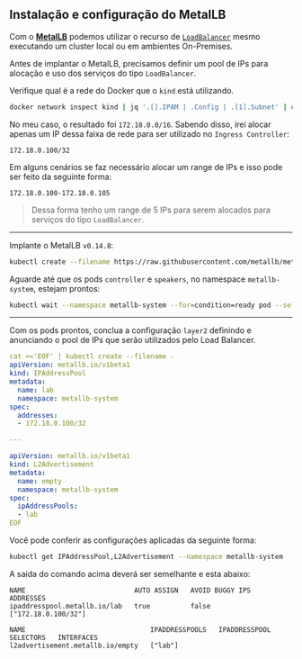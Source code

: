 ## Instalação e configuração do MetalLB

Com o [**MetalLB**](https://metallb.universe.tf/) podemos utilizar o recurso de [`LoadBalancer`](https://kubernetes.io/docs/concepts/services-networking/ingress/#load-balancing) mesmo executando um cluster local ou em ambientes On-Premises.

Antes de implantar o MetalLB, precisamos definir um pool de IPs para alocação e uso dos serviços do tipo `LoadBalancer`.

Verifique qual é a rede do Docker que o `kind` está utilizando.

```bash
docker network inspect kind | jq '.[].IPAM | .Config | .[1].Subnet' | cut -d \" -f 2
``` 

No meu caso, o resultado foi `172.18.0.0/16`. Sabendo disso, irei alocar apenas um IP dessa faixa de rede para ser utilizado no `Ingress Controller`:

```
172.18.0.100/32
```

Em alguns cenários se faz necessário alocar um range de IPs e isso pode ser feito da seguinte forma:

```
172.18.0.100-172.18.0.105
```
> Dessa forma tenho um range de 5 IPs para serem alocados para serviços do tipo `LoadBalancer`.

---

Implante o MetalLB `v0.14.8`:
```bash
kubectl create --filename https://raw.githubusercontent.com/metallb/metallb/v0.14.8/config/manifests/metallb-native.yaml
```

Aguarde até que os pods `controller` e `speakers`, no namespace `metallb-system`, estejam prontos:

```bash
kubectl wait --namespace metallb-system --for=condition=ready pod --selector=app=metallb --timeout=90s
```

---

Com os pods prontos, conclua a configuração `layer2` definindo e anunciando o pool de IPs que serão utilizados pelo Load Balancer.

```yaml
cat <<'EOF' | kubectl create --filename -
apiVersion: metallb.io/v1beta1
kind: IPAddressPool
metadata:
  name: lab
  namespace: metallb-system
spec:
  addresses:
  - 172.18.0.100/32

---

apiVersion: metallb.io/v1beta1
kind: L2Advertisement
metadata:
  name: empty
  namespace: metallb-system
spec:
  ipAddressPools:
  - lab
EOF
```

Você pode conferir as configurações aplicadas da seguinte forma:

```bash
kubectl get IPAddressPool,L2Advertisement --namespace metallb-system
```

A saída do comando acima deverá ser semelhante e esta abaixo:

```
NAME                           AUTO ASSIGN   AVOID BUGGY IPS   ADDRESSES
ipaddresspool.metallb.io/lab   true          false             ["172.18.0.100/32"]

NAME                               IPADDRESSPOOLS   IPADDRESSPOOL SELECTORS   INTERFACES
l2advertisement.metallb.io/empty   ["lab"]
```
